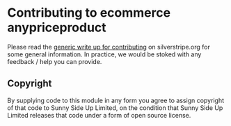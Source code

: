 # Contributing to ecommerce anypriceproduct

Please read the [generic write up for contributing](https://docs.silverstripe.org/en/4.0/contributing/) on silverstripe.org for some general information.  In practice, we would be stoked with any feedback / help you can provide.

## Copyright

By supplying code to this module in any form you agree to assign copyright of that code to Sunny Side Up Limited, on the condition that Sunny Side Up Limited releases that code under a form of open source license.

